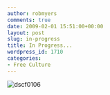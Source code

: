 ```yaml
---
author: robmyers
comments: true
date: 2009-02-01 15:51:00+00:00
layout: post
slug: in-progress
title: In Progress...
wordpress_id: 1710
categories:
- Free Culture
---
```


![dscf0106](http://farm4.static.flickr.com/3098/3244416922_461a37617a_m.jpg)

